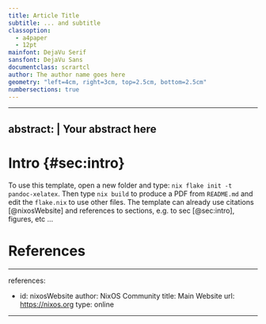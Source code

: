 ```yaml
---
title: Article Title
subtitle: ... and subtitle
classoption:
  - a4paper
  - 12pt
mainfont: DejaVu Serif
sansfont: DejaVu Sans
documentclass: scrartcl
author: The author name goes here
geometry: "left=4cm, right=3cm, top=2.5cm, bottom=2.5cm"
numbersections: true
---
```


---
abstract: |
    Your abstract here 
---

# Intro {#sec:intro}

To use this template, open a new folder and type: `nix flake init -t pandoc-xelatex`. Then type `nix build` to produce a PDF from `README.md` and edit the `flake.nix` to use other files. The template can already use citations [@nixosWebsite] and references to sections, e.g. to sec [@sec:intro], figures, etc ...

# References

---
references:
- id: nixosWebsite
  author: NixOS Community
  title: Main Website
  url: https://nixos.org
  type: online

---
